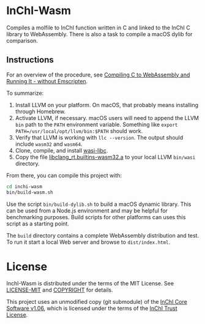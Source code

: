 # InChI-Wasm

Compiles a molfile to InChI function written in C and linked to the InChI C library to WebAssembly. There is also a task to compile a macOS dylib for comparison.

## Instructions

For an overview of the procedure, see [Compiling C to WebAssembly and Running It - without Emscripten](https://depth-first.com/articles/2019/10/16/compiling-c-to-webassembly-and-running-it-without-emscripten/).

To summarize:

1. Install LLVM on your platform. On macOS, that probably means installing through Homebrew.
2. Activate LLVM, if necessary. macOS users will need to append the LLVM `bin` path to the `PATH` environment variable. Something like `export PATH=/usr/local/opt/llvm/bin:$PATH` should work.
3. Verify that LLVM is working with `llc --version`. The output should include `wasm32` and `wasm64`.
4. Clone, compile, and install [wasi-libc](https://github.com/CraneStation/wasi-libc).
5. Copy the file [libclang_rt.builtins-wasm32.a](https://github.com/jedisct1/libclang_rt.builtins-wasm32.a) to your local LLVM `bin/wasi` directory.

From there, you can compile this project with:

```bash
cd inchi-wasm
bin/build-wasm.sh
```

Use the script `bin/build-dylib.sh` to build a macOS dynamic library. This can be used from a Node.js environment and may be helpful for benchmarking purposes. Build scripts for other platforms can uses this script as a starting point.

The `build` directory contains a complete WebAssembly distribution and test. To run it start a local Web server and browse to `dist/index.html`.

# License

InchI-Wasm is distributed under the terms of the MIT License. See
[LICENSE-MIT](LICENSE-MIT) and [COPYRIGHT](COPYRIGHT) for details.

This project uses an unmodified copy (git submodule) of the [InChI Core Software v1.06](https://www.inchi-trust.org/downloads/), which is licensed under the terms of the [InChI Trust License](https://www.inchi-trust.org/download/106/LICENCE.pdf).